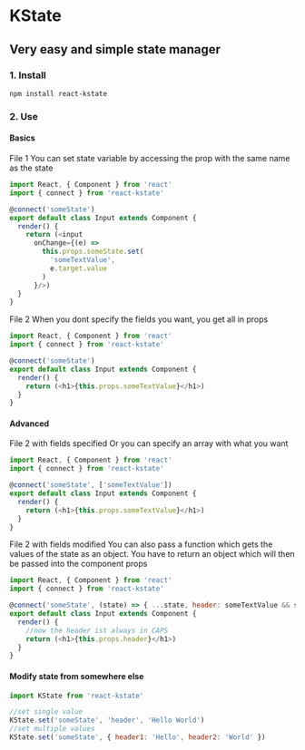 # KState
## Very easy and simple state manager

### 1. Install
`npm install react-kstate`

### 2. Use

#### Basics
File 1
You can set state variable by accessing the prop with the same name as the state
```js
import React, { Component } from 'react'
import { connect } from 'react-kstate'

@connect('someState')
export default class Input extends Component {
  render() {
    return (<input
      onChange={(e) =>
        this.props.someState.set(
          'someTextValue',
          e.target.value
        )
      }/>)
  }
}
```

File 2
When you dont specify the fields you want, you get all in props
```js
import React, { Component } from 'react'
import { connect } from 'react-kstate'

@connect('someState')
export default class Input extends Component {
  render() {
    return (<h1>{this.props.someTextValue}</h1>)
  }
}
```
#### Advanced
File 2 with fields specified
Or you can specify an array with what you want
```js
import React, { Component } from 'react'
import { connect } from 'react-kstate'

@connect('someState', ['someTextValue'])
export default class Input extends Component {
  render() {
    return (<h1>{this.props.someTextValue}</h1>)
  }
}
```

File 2 with fields modified
You can also pass a function which gets the values of the state as an object.
You have to return an object which will then be passed into the component props
```js
import React, { Component } from 'react'
import { connect } from 'react-kstate'

@connect('someState', (state) => { ...state, header: someTextValue && someTextValue.toUpperCase()})
export default class Input extends Component {
  render() {
    //now the header ist always in CAPS
    return (<h1>{this.props.header}</h1>)
  }
}
```

#### Modify state from somewhere else

```js
import KState from 'react-kstate'

//set single value
KState.set('someState', 'header', 'Hello World')
//set multiple values
KState.set('someState', { header1: 'Hello', header2: 'World' })
```
